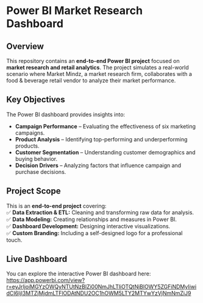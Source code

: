 # Power BI Market Research Dashboard  

## Overview  
This repository contains an **end-to-end Power BI project** focused on **market research and retail analytics**. The project simulates a real-world scenario where Market Mindz, a market research firm, collaborates with a food & beverage retail vendor to analyze their market performance.  

## Key Objectives  
The Power BI dashboard provides insights into:  
- **Campaign Performance** – Evaluating the effectiveness of six marketing campaigns.  
- **Product Analysis** – Identifying top-performing and underperforming products.  
- **Customer Segmentation** – Understanding customer demographics and buying behavior.  
- **Decision Drivers** – Analyzing factors that influence campaign and purchase decisions.  

## Project Scope  
This is an **end-to-end project** covering:  
✅ **Data Extraction & ETL:** Cleaning and transforming raw data for analysis.  
✅ **Data Modeling:** Creating relationships and measures in Power BI.  
✅ **Dashboard Development:** Designing interactive visualizations.  
✅ **Custom Branding:** Including a self-designed logo for a professional touch.  

## Live Dashboard  
You can explore the interactive Power BI dashboard here:  
https://app.powerbi.com/view?r=eyJrIjoiMGYzOWQyNTUtNzBlZi00NmJhLTliOTQtNjBlOWY5ZGFiNDMyIiwidCI6IjI3MTZjMjdmLTFlODAtNDU2OC1hOWM5LTY2MTYwYzVjNmNmZiJ9
